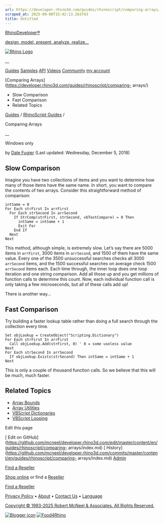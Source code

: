 ```yaml
---
url: https://developer.rhino3d.com/guides/rhinoscript/comparing-arrays/
scraped_at: 2025-09-08T15:42:13.263743
title: Untitled
---
```


[RhinoDeveloper®](/)

[design, model, present, analyze, realize...](/)

[![Rhino Logo](https://developer.rhino3d.com/images/rhinodevlogo.png)](/)

__

[Guides](https://developer.rhino3d.com/guides)
[Samples](https://developer.rhino3d.com/samples)
[API](https://developer.rhino3d.com/api)
[Videos](https://developer.rhino3d.com/videos)
[Community](https://discourse.mcneel.com/c/rhino-developer) [my account
](https://www.rhino3d.com/my-account/ "Manage your account, licenses, and
teams")

[Comparing Arrays](https://developer.rhino3d.com/guides/rhinoscript/comparing-
arrays/)

  * Slow Comparison
  * Fast Comparison
  * Related Topics

[Guides](https://developer.rhino3d.com/en/guides/) / [RhinoScript
Guides](https://developer.rhino3d.com/en/guides/rhinoscript/) /

Comparing Arrays

__

Windows only

by [Dale Fugier](https://discourse.mcneel.com/u/dale/) (Last updated:
Wednesday, December 5, 2018)

## Slow Comparison

Imagine you have two collections of items and you want to determine how many
of those items have the same name. In short, you want to compare the contents
of two arrays. Consider this straightforward method of comparison:

    
    
    intSame = 0
    For Each strFirst In arrFirst
      For Each strSecond In arrSecond
        If StrComp(strFirst, strSecond, vbTextCompare) = 0 Then
          intSame = intSame + 1
          Exit For
        End If
      Next
    Next
    

This method, although simple, is extremely slow. Let’s say there are 5000
items in `arrFirst`, 3000 items in `arrSecond`, and 1500 of them have the same
value. Every one of the 3500 unsuccessful searches checks all 3000 `arrSecond`
items, and the 1500 successful searches on average check 1500 `arrSecond`
items each. Each time through, the inner loop does one loop iteration and one
string comparison. Add all those up and you get millions of function calls to
determine this count. Now, each individual function call is only taking a few
microseconds, but all of these calls add up!

There is another way…

## Fast Comparison

Try building a faster lookup table rather than doing a full search through the
collection every time.

    
    
    Set objLookup = CreateObject("Scripting.Dictionary")
    For Each strFirst In arrFirst
      Call objLookup.Add(strFirst, 0) ' 0 = some useless value
    Next
    For Each strSecond In arrSecond
      If objLookup.Exists(strSecond) Then intSame = intSame + 1
    Next
    

This is only a couple of thousand function calls. So we believe that this will
be much, much faster.

## Related Topics

  * [Array Bounds](https://developer.rhino3d.com/guides/rhinoscript/array-bounds/)
  * [Array Utilities](https://developer.rhino3d.com/guides/rhinoscript/array-utilities/)
  * [VBScript Dictionaries](https://developer.rhino3d.com/guides/rhinoscript/vbscript-dictionaries/)
  * [VBScript Looping](https://developer.rhino3d.com/guides/rhinoscript/vbscript-looping/)

Edit this page

[ Edit on
GitHub](https://github.com/mcneel/developer.rhino3d.com/edit/master/content/en/guides/rhinoscript/comparing-
arrays/index.md) [
History](https://github.com/mcneel/developer.rhino3d.com/commits/master/content/en/guides/rhinoscript/comparing-
arrays/index.md) [ Admin](https://developer.rhino3d.com/admin)

[Find a Reseller](https://www.rhino3d.com/sales)

[Shop online](https://www.rhino3d.com/store) or find a
[Reseller](https://www.rhino3d.com/sales)

[Find a Reseller](https://www.rhino3d.com/sales)

[Privacy Policy](https://www.rhino3d.com/privacy) •
[About](https://www.rhino3d.com/mcneel/about) • [Contact
Us](https://www.rhino3d.com/mcneel/contact) • [
Language](https://www.rhino3d.com/language "Change to a different region or
language")

[Copyright © 1993-2025 Robert McNeel & Associates. All Rights
Reserved.](https://www.rhino3d.com/mcneel/about)

[](https://www.facebook.com/McNeelRhinoceros/)
[](https://twitter.com/bobmcneel) [](https://www.linkedin.com/groups/75313/)
[](https://www.youtube.com/user/RhinoGuide/videos) [](https://vimeo.com/rhino)
[![Blogger
icon](https://developer.rhino3d.com/images/blogger.svg)](http://blog.rhino3d.com/)
[![Food4Rhino](https://developer.rhino3d.com/images/f4r_icon_01.svg)](https://www.food4rhino.com)

